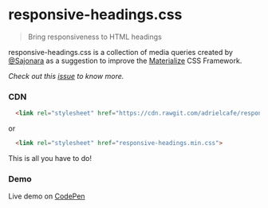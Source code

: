 # responsive-headings.css
> Bring responsiveness to HTML headings

responsive-headings.css is a collection of media queries created by [@Sajonara](https://github.com/Sajonara) as a suggestion to improve the [Materialize](http://materializecss.com/) CSS Framework.

*Check out this [issue](https://github.com/Dogfalo/materialize/issues/2684) to know more.*

### CDN
```html
  <link rel="stylesheet" href="https://cdn.rawgit.com/adrielcafe/responsive-headings.css/master/responsive-headings.min.css">
```

or


```html
  <link rel="stylesheet" href="responsive-headings.min.css">
```

This is all you have to do!

### Demo
Live demo on [CodePen](http://codepen.io/adrielcafe/full/GqJxdr/)
